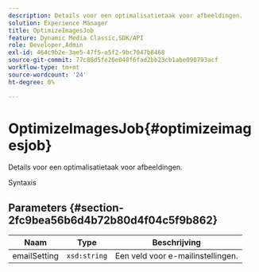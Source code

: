 ```yaml
---
description: Details voor een optimalisatietaak voor afbeeldingen.
solution: Experience Manager
title: OptimizeImagesJob
feature: Dynamic Media Classic,SDK/API
role: Developer,Admin
exl-id: 464c9b2e-3ae5-47f5-a5f2-9bc7047b8468
source-git-commit: 77c88d5fe20e048f6fad2bb23cb1abe090793acf
workflow-type: tm+mt
source-wordcount: '24'
ht-degree: 0%

---
```


# OptimizeImagesJob{#optimizeimagesjob}

Details voor een optimalisatietaak voor afbeeldingen.

Syntaxis

## Parameters {#section-2fc9bea56b6d4b72b80d4f04c5f9b862}

| Naam | Type | Beschrijving |
|---|---|---|
| emailSetting | `xsd:string` | Een veld voor e-mailinstellingen. |
